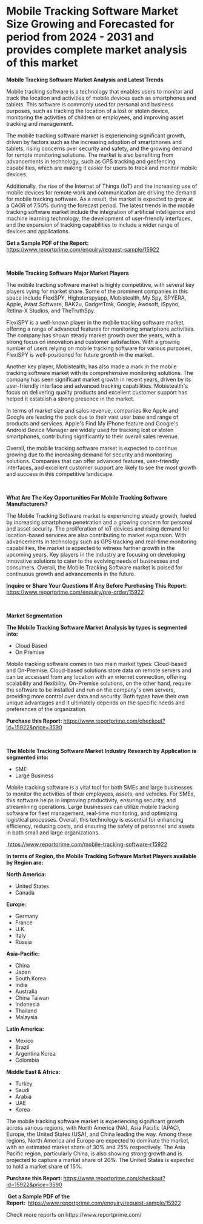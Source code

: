 <p><h1>Mobile Tracking Software Market Size Growing and Forecasted for period from 2024 - 2031 and provides complete market analysis of this market</h1></p><p><strong>Mobile Tracking Software Market Analysis and Latest Trends</strong></p>
<p><p>Mobile tracking software is a technology that enables users to monitor and track the location and activities of mobile devices such as smartphones and tablets. This software is commonly used for personal and business purposes, such as tracking the location of a lost or stolen device, monitoring the activities of children or employees, and improving asset tracking and management.</p><p>The mobile tracking software market is experiencing significant growth, driven by factors such as the increasing adoption of smartphones and tablets, rising concerns over security and safety, and the growing demand for remote monitoring solutions. The market is also benefiting from advancements in technology, such as GPS tracking and geofencing capabilities, which are making it easier for users to track and monitor mobile devices.</p><p>Additionally, the rise of the Internet of Things (IoT) and the increasing use of mobile devices for remote work and communication are driving the demand for mobile tracking software. As a result, the market is expected to grow at a CAGR of 7.50% during the forecast period. The latest trends in the mobile tracking software market include the integration of artificial intelligence and machine learning technology, the development of user-friendly interfaces, and the expansion of tracking capabilities to include a wider range of devices and applications.</p></p>
<p><strong>Get a Sample PDF of the Report:&nbsp;</strong> <a href="https://www.reportprime.com/enquiry/request-sample/15922">https://www.reportprime.com/enquiry/request-sample/15922</a></p>
<p>&nbsp;</p>
<p><strong>Mobile Tracking Software Major Market Players</strong></p>
<p><p>The mobile tracking software market is highly competitive, with several key players vying for market share. Some of the prominent companies in this space include FlexiSPY, Highsterspyapp, Mobistealth, My Spy, SPYERA, Apple, Avast Software, BAK2u, GadgetTrak, Google, Awosoft, iSpyoo, Retina-X Studios, and TheTruthSpy.</p><p>FlexiSPY is a well-known player in the mobile tracking software market, offering a range of advanced features for monitoring smartphone activities. The company has shown steady market growth over the years, with a strong focus on innovation and customer satisfaction. With a growing number of users relying on mobile tracking software for various purposes, FlexiSPY is well-positioned for future growth in the market.</p><p>Another key player, Mobistealth, has also made a mark in the mobile tracking software market with its comprehensive monitoring solutions. The company has seen significant market growth in recent years, driven by its user-friendly interface and advanced tracking capabilities. Mobistealth's focus on delivering quality products and excellent customer support has helped it establish a strong presence in the market.</p><p>In terms of market size and sales revenue, companies like Apple and Google are leading the pack due to their vast user base and range of products and services. Apple's Find My iPhone feature and Google's Android Device Manager are widely used for tracking lost or stolen smartphones, contributing significantly to their overall sales revenue.</p><p>Overall, the mobile tracking software market is expected to continue growing due to the increasing demand for security and monitoring solutions. Companies that can offer advanced features, user-friendly interfaces, and excellent customer support are likely to see the most growth and success in this competitive landscape.</p></p>
<p>&nbsp;</p>
<p><strong>What Are The Key Opportunities For Mobile Tracking Software Manufacturers?</strong></p>
<p><p>The Mobile Tracking Software market is experiencing steady growth, fueled by increasing smartphone penetration and a growing concern for personal and asset security. The proliferation of IoT devices and rising demand for location-based services are also contributing to market expansion. With advancements in technology such as GPS tracking and real-time monitoring capabilities, the market is expected to witness further growth in the upcoming years. Key players in the industry are focusing on developing innovative solutions to cater to the evolving needs of businesses and consumers. Overall, the Mobile Tracking Software market is poised for continuous growth and advancements in the future.</p></p>
<p><strong>Inquire or Share Your Questions If Any Before Purchasing This Report:</strong> <a href="https://www.reportprime.com/enquiry/pre-order/15922">https://www.reportprime.com/enquiry/pre-order/15922</a></p>
<p>&nbsp;</p>
<p><strong>Market Segmentation</strong></p>
<p><strong>The Mobile Tracking Software Market Analysis by types is segmented into:</strong></p>
<p><ul><li>Cloud Based</li><li>On Premise</li></ul></p>
<p><p>Mobile tracking software comes in two main market types: Cloud-based and On-Premise. Cloud-based solutions store data on remote servers and can be accessed from any location with an internet connection, offering scalability and flexibility. On-Premise solutions, on the other hand, require the software to be installed and run on the company's own servers, providing more control over data and security. Both types have their own unique advantages and it ultimately depends on the specific needs and preferences of the organization.</p></p>
<p><strong>Purchase this Report:&nbsp;</strong><a href="https://www.reportprime.com/checkout?id=15922&price=3590">https://www.reportprime.com/checkout?id=15922&price=3590</a></p>
<p>&nbsp;</p>
<p><strong>The Mobile Tracking Software Market Industry Research by Application is segmented into:</strong></p>
<p><ul><li>SME</li><li>Large Business</li></ul></p>
<p><p>Mobile tracking software is a vital tool for both SMEs and large businesses to monitor the activities of their employees, assets, and vehicles. For SMEs, this software helps in improving productivity, ensuring security, and streamlining operations. Large businesses can utilize mobile tracking software for fleet management, real-time monitoring, and optimizing logistical processes. Overall, this technology is essential for enhancing efficiency, reducing costs, and ensuring the safety of personnel and assets in both small and large organizations.</p></p>
<p><a href="https://www.reportprime.com/mobile-tracking-software-r15922">&nbsp;https://www.reportprime.com/mobile-tracking-software-r15922</a></p>
<p><strong>In terms of Region, the Mobile Tracking Software Market Players available by Region are:</strong></p>
<p>
    <p> <strong> North America: </strong>
        <ul>
            <li>United States</li>
            <li>Canada</li>
        </ul>
        </p> 
    <p> <strong> Europe: </strong>
        <ul>
            <li>Germany</li>
            <li>France</li>
            <li>U.K.</li>
            <li>Italy</li>
            <li>Russia</li>
        </ul>
        </p> 
    <p> <strong> Asia-Pacific: </strong>
        <ul>
            <li>China</li>
            <li>Japan</li>
            <li>South Korea</li>
            <li>India</li>
            <li>Australia</li>
            <li>China Taiwan</li>
            <li>Indonesia</li>
            <li>Thailand</li>
            <li>Malaysia</li>
        </ul>
        </p> 
    <p> <strong> Latin America: </strong>
        <ul>
            <li>Mexico</li>
            <li>Brazil</li>
            <li>Argentina Korea</li>
            <li>Colombia</li>
        </ul>
        </p> 
    <p> <strong> Middle East & Africa: </strong>
        <ul>
            <li>Turkey</li>
            <li>Saudi</li>
            <li>Arabia</li>
            <li>UAE</li>
            <li>Korea</li>
        </ul>
    </p>
    </p>
<p><p>The mobile tracking software market is experiencing significant growth across various regions, with North America (NA), Asia Pacific (APAC), Europe, the United States (USA), and China leading the way. Among these regions, North America and Europe are expected to dominate the market, with an estimated market share of 30% and 25% respectively. The Asia Pacific region, particularly China, is also showing strong growth and is projected to capture a market share of 20%. The United States is expected to hold a market share of 15%.</p></p>
<p><strong>Purchase this Report: </strong><a href="https://www.reportprime.com/checkout?id=15922&price=3590">https://www.reportprime.com/checkout?id=15922&price=3590</a></p>
<p>&nbsp;<strong>Get a Sample PDF of the Report:&nbsp;&nbsp;</strong><a href="https://www.reportprime.com/enquiry/request-sample/15922">https://www.reportprime.com/enquiry/request-sample/15922</a></p>
<p><strong></strong></p>
<p>Check more reports on https://www.reportprime.com/</p>